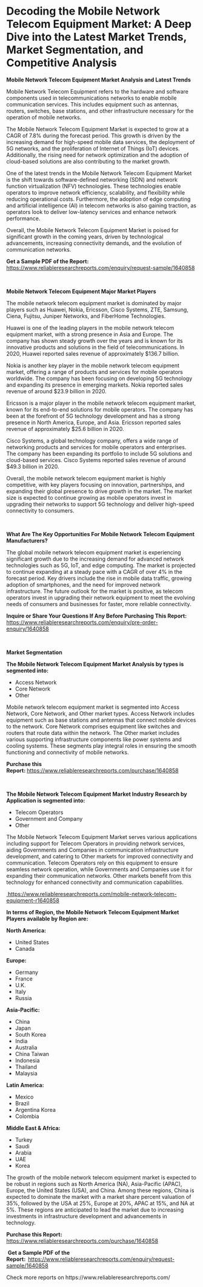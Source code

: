 <p><h1>Decoding the Mobile Network Telecom Equipment Market: A Deep Dive into the Latest Market Trends, Market Segmentation, and Competitive Analysis</h1></p><p><strong>Mobile Network Telecom Equipment Market Analysis and Latest Trends</strong></p>
<p><p>Mobile Network Telecom Equipment refers to the hardware and software components used in telecommunications networks to enable mobile communication services. This includes equipment such as antennas, routers, switches, base stations, and other infrastructure necessary for the operation of mobile networks.</p><p>The Mobile Network Telecom Equipment Market is expected to grow at a CAGR of 7.8% during the forecast period. This growth is driven by the increasing demand for high-speed mobile data services, the deployment of 5G networks, and the proliferation of Internet of Things (IoT) devices. Additionally, the rising need for network optimization and the adoption of cloud-based solutions are also contributing to the market growth.</p><p>One of the latest trends in the Mobile Network Telecom Equipment Market is the shift towards software-defined networking (SDN) and network function virtualization (NFV) technologies. These technologies enable operators to improve network efficiency, scalability, and flexibility while reducing operational costs. Furthermore, the adoption of edge computing and artificial intelligence (AI) in telecom networks is also gaining traction, as operators look to deliver low-latency services and enhance network performance.</p><p>Overall, the Mobile Network Telecom Equipment Market is poised for significant growth in the coming years, driven by technological advancements, increasing connectivity demands, and the evolution of communication networks.</p></p>
<p><strong>Get a Sample PDF of the Report:&nbsp;</strong> <a href="https://www.reliableresearchreports.com/enquiry/request-sample/1640858">https://www.reliableresearchreports.com/enquiry/request-sample/1640858</a></p>
<p>&nbsp;</p>
<p><strong>Mobile Network Telecom Equipment Major Market Players</strong></p>
<p><p>The mobile network telecom equipment market is dominated by major players such as Huawei, Nokia, Ericsson, Cisco Systems, ZTE, Samsung, Ciena, Fujitsu, Juniper Networks, and FiberHome Technologies. </p><p>Huawei is one of the leading players in the mobile network telecom equipment market, with a strong presence in Asia and Europe. The company has shown steady growth over the years and is known for its innovative products and solutions in the field of telecommunications. In 2020, Huawei reported sales revenue of approximately $136.7 billion.</p><p>Nokia is another key player in the mobile network telecom equipment market, offering a range of products and services for mobile operators worldwide. The company has been focusing on developing 5G technology and expanding its presence in emerging markets. Nokia reported sales revenue of around $23.9 billion in 2020.</p><p>Ericsson is a major player in the mobile network telecom equipment market, known for its end-to-end solutions for mobile operators. The company has been at the forefront of 5G technology development and has a strong presence in North America, Europe, and Asia. Ericsson reported sales revenue of approximately $25.6 billion in 2020.</p><p>Cisco Systems, a global technology company, offers a wide range of networking products and services for mobile operators and enterprises. The company has been expanding its portfolio to include 5G solutions and cloud-based services. Cisco Systems reported sales revenue of around $49.3 billion in 2020.</p><p>Overall, the mobile network telecom equipment market is highly competitive, with key players focusing on innovation, partnerships, and expanding their global presence to drive growth in the market. The market size is expected to continue growing as mobile operators invest in upgrading their networks to support 5G technology and deliver high-speed connectivity to consumers.</p></p>
<p>&nbsp;</p>
<p><strong>What Are The Key Opportunities For Mobile Network Telecom Equipment Manufacturers?</strong></p>
<p><p>The global mobile network telecom equipment market is experiencing significant growth due to the increasing demand for advanced network technologies such as 5G, IoT, and edge computing. The market is projected to continue expanding at a steady pace with a CAGR of over 4% in the forecast period. Key drivers include the rise in mobile data traffic, growing adoption of smartphones, and the need for improved network infrastructure. The future outlook for the market is positive, as telecom operators invest in upgrading their network equipment to meet the evolving needs of consumers and businesses for faster, more reliable connectivity.</p></p>
<p><strong>Inquire or Share Your Questions If Any Before Purchasing This Report:</strong> <a href="https://www.reliableresearchreports.com/enquiry/pre-order-enquiry/1640858">https://www.reliableresearchreports.com/enquiry/pre-order-enquiry/1640858</a></p>
<p>&nbsp;</p>
<p><strong>Market Segmentation</strong></p>
<p><strong>The Mobile Network Telecom Equipment Market Analysis by types is segmented into:</strong></p>
<p><ul><li>Access Network</li><li>Core Network</li><li>Other</li></ul></p>
<p><p>Mobile network telecom equipment market is segmented into Access Network, Core Network, and Other market types. Access Network includes equipment such as base stations and antennas that connect mobile devices to the network. Core Network comprises equipment like switches and routers that route data within the network. The Other market includes various supporting infrastructure components like power systems and cooling systems. These segments play integral roles in ensuring the smooth functioning and connectivity of mobile networks.</p></p>
<p><strong>Purchase this Report:&nbsp;</strong><a href="https://www.reliableresearchreports.com/purchase/1640858">https://www.reliableresearchreports.com/purchase/1640858</a></p>
<p>&nbsp;</p>
<p><strong>The Mobile Network Telecom Equipment Market Industry Research by Application is segmented into:</strong></p>
<p><ul><li>Telecom Operators</li><li>Government and Company</li><li>Other</li></ul></p>
<p><p>The Mobile Network Telecom Equipment Market serves various applications including support for Telecom Operators in providing network services, aiding Governments and Companies in communication infrastructure development, and catering to Other markets for improved connectivity and communication. Telecom Operators rely on this equipment to ensure seamless network operation, while Governments and Companies use it for expanding their communication networks. Other markets benefit from this technology for enhanced connectivity and communication capabilities.</p></p>
<p><a href="https://www.reliableresearchreports.com/mobile-network-telecom-equipment-r1640858">&nbsp;https://www.reliableresearchreports.com/mobile-network-telecom-equipment-r1640858</a></p>
<p><strong>In terms of Region, the Mobile Network Telecom Equipment Market Players available by Region are:</strong></p>
<p>
    <p> <strong> North America: </strong>
        <ul>
            <li>United States</li>
            <li>Canada</li>
        </ul>
        </p> 
    <p> <strong> Europe: </strong>
        <ul>
            <li>Germany</li>
            <li>France</li>
            <li>U.K.</li>
            <li>Italy</li>
            <li>Russia</li>
        </ul>
        </p> 
    <p> <strong> Asia-Pacific: </strong>
        <ul>
            <li>China</li>
            <li>Japan</li>
            <li>South Korea</li>
            <li>India</li>
            <li>Australia</li>
            <li>China Taiwan</li>
            <li>Indonesia</li>
            <li>Thailand</li>
            <li>Malaysia</li>
        </ul>
        </p> 
    <p> <strong> Latin America: </strong>
        <ul>
            <li>Mexico</li>
            <li>Brazil</li>
            <li>Argentina Korea</li>
            <li>Colombia</li>
        </ul>
        </p> 
    <p> <strong> Middle East & Africa: </strong>
        <ul>
            <li>Turkey</li>
            <li>Saudi</li>
            <li>Arabia</li>
            <li>UAE</li>
            <li>Korea</li>
        </ul>
    </p>
    </p>
<p><p>The growth of the mobile network telecom equipment market is expected to be robust in regions such as North America (NA), Asia-Pacific (APAC), Europe, the United States (USA), and China. Among these regions, China is expected to dominate the market with a market share percent valuation of 35%, followed by the USA at 25%, Europe at 20%, APAC at 15%, and NA at 5%. These regions are anticipated to lead the market due to increasing investments in infrastructure development and advancements in technology.</p></p>
<p><strong>Purchase this Report: </strong><a href="https://www.reliableresearchreports.com/purchase/1640858">https://www.reliableresearchreports.com/purchase/1640858</a></p>
<p>&nbsp;<strong>Get a Sample PDF of the Report:&nbsp;&nbsp;</strong><a href="https://www.reliableresearchreports.com/enquiry/request-sample/1640858">https://www.reliableresearchreports.com/enquiry/request-sample/1640858</a></p>
<p><strong></strong></p>
<p>Check more reports on https://www.reliableresearchreports.com/</p>